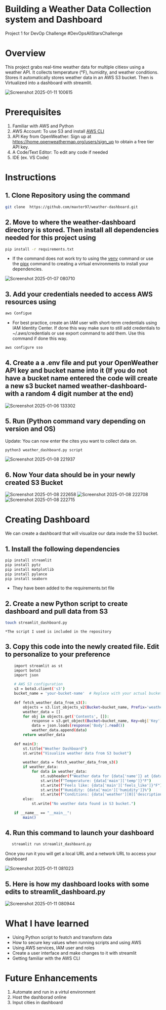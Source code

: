 # Building a Weather Data Collection system and Dashboard
Project 1 for DevOp Challenge #DevOpsAllStarsChallenge
# Overview
This project grabs real-time weather data for multiple citiesv using a weather API. It collects temperature (°F), humidity, and weather conditions. Stores it automatically stores weather data in an AWS S3 bucket. Then is Virtualized into a dashboard with streamlit.

![Screenshot 2025-01-11 100615](https://github.com/user-attachments/assets/042627cf-1900-4968-bd0d-cff2c46f9ce0)

# Prerequisites
1. Familiar with AWS and Python
2. AWS Account: To use S3 and install <a href="https://aws.amazon.com/cli/">AWS CLI</a> 
3. API Key from OpenWeather: Sign up at https://home.openweathermap.org/users/sign_up to obtain a free tier API key.
4. A Code/Text Editor: To edit any code if needed
5. IDE (ex. VS Code)
   
# Instructions

## 1. Clone Repository using the command  
    
```bash
git clone  https://github.com/maxter97/weather-dashboard.git
```
## 2. Move to where the weather-dashboard directory is stored. Then install all dependencies needed for this project using

```bash
pip install -r requirements.txt
```
 
* If the command does not work try to using the <a href="https://docs.python.org/3/library/venv.html">venv</a> command or use the <a href="https://pipx.pypa.io/stable/">pipx<a/> command to creating a virtual environments to install your dependencies. 
      
![Screenshot 2025-01-07 080710](https://github.com/user-attachments/assets/9a512778-d359-4f18-bf55-b5dc8ddba4f1)

## 3. Add your credentials needed to access AWS resources using
```bash
aws Configue
```
* For best practice, create an IAM user with short-term credentials using IAM Identity Center. If done this way make sure to still add credentials to ~/.aws/credentials or use export command to add them. Use this command if done this way.
```bash
aws configure sso
``` 
  
## 4. Create a a .env file and put your OpenWeather API key and bucket name into it (If you do not have a bucket name entered the code will create a new s3 bucket named weather-dashboard- with a random 4 digit number at the end)
    
  ![Screenshot 2025-01-06 133302](https://github.com/user-attachments/assets/63ae31e7-bb49-4bac-adf9-5f7f3c97d26b)
  
## 5. Run (Python command vary depending on version and OS)
   Update: You can now enter the cites you want to collect data on.
```bash
python3 weather_dashboard.py script 
```  

![Screenshot 2025-01-08 221937](https://github.com/user-attachments/assets/0f133c35-0e65-49d0-83d0-01da6a9e24fd)

## 6. Now Your data should be in your newly created S3 Bucket
   
![Screenshot 2025-01-08 222658](https://github.com/user-attachments/assets/62ec7274-279b-4371-845c-2e92a14d30db)
![Screenshot 2025-01-08 222708](https://github.com/user-attachments/assets/c0385480-e5ca-4280-91da-9a98787f6d3c)
![Screenshot 2025-01-08 222715](https://github.com/user-attachments/assets/045f37a7-6386-439e-a306-082bc559dc2c)

# Creating Dashboard
We can create a dashboard that will visualize our data insde the S3 bucket.

## 1. Install the following dependencies
   ```bash
   pip install streamlit
   pip install pytz
   pip install matplotlib
   pip install pylance
   pip install seaborn
   ```
   * They have been added to the requirements.txt file
     
## 2. Create a new Python script to create dashboard and pull data from S3 
   ```bash
   touch streamlit_dashboard.py
   ```
    *The script I used is included in the repository
## 3. Copy this code into the newly created file. Edit to personalize to your preference
```bash
    import streamlit as st
    import boto3
    import json
    
    # AWS S3 configuration
    s3 = boto3.client('s3')
    bucket_name = 'your-bucket-name'  # Replace with your actual bucket name
    
    def fetch_weather_data_from_s3():
        objects = s3.list_objects_v2(Bucket=bucket_name, Prefix='weather-data/')
        weather_data = []
        for obj in objects.get('Contents', []):
            response = s3.get_object(Bucket=bucket_name, Key=obj['Key'])
            data = json.loads(response['Body'].read())
            weather_data.append(data)
        return weather_data
    
    def main():
        st.title("Weather Dashboard")
        st.write("Visualize weather data from S3 bucket")
    
        weather_data = fetch_weather_data_from_s3()
        if weather_data:
            for data in weather_data:
                st.subheader(f"Weather data for {data['name']} at {data['timestamp']}")
                st.write(f"Temperature: {data['main']['temp']}°F")
                st.write(f"Feels like: {data['main']['feels_like']}°F")
                st.write(f"Humidity: {data['main']['humidity']}%")
                st.write(f"Conditions: {data['weather'][0]['description']}")
        else:
            st.write("No weather data found in S3 bucket.")
    
    if __name__ == "__main__":
        main()
```
## 4. Run this command to launch your dashboard
```bash
   streamlit run streamlit_dashboard.py
```
Once you run it you will get a local URL and a network URL to access your dashboard
   
![Screenshot 2025-01-11 081023](https://github.com/user-attachments/assets/31c4ffe0-07ce-4cf5-a6dd-d7a1ba2d3a1e)

## 5. Here is how my dashboard looks with some edits to streamlit_dashboard.py
   
![Screenshot 2025-01-11 080944](https://github.com/user-attachments/assets/37af07ce-bf8c-436f-ba72-73d0c5aa47ab)

# What I have learned 
- Using Python script to featch and transform data
- How to secure key values when running scripts and using AWS
- Using AWS services, IAM user and roles
- Create a user interface and make changes to it with streamlit
- Getting familiar with the AWS CLI


# Future Enhancements
1. Automate and run in a virtul environment
2. Host the dashborad online
3. Input cities in dashboard
  


